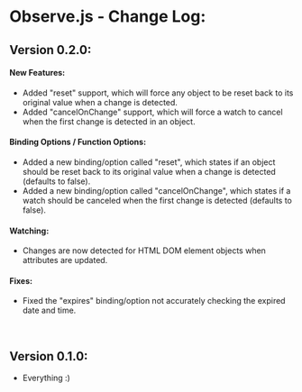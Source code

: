 # Observe.js - Change Log:

## Version 0.2.0:

#### **New Features:**
- Added "reset" support, which will force any object to be reset back to its original value when a change is detected.
- Added "cancelOnChange" support, which will force a watch to cancel when the first change is detected in an object.

#### **Binding Options / Function Options:**
- Added a new binding/option called "reset", which states if an object should be reset back to its original value when a change is detected (defaults to false).
- Added a new binding/option called "cancelOnChange", which states if a watch should be canceled when the first change is detected (defaults to false).

#### **Watching:**
- Changes are now detected for HTML DOM element objects when attributes are updated.

#### **Fixes:**
- Fixed the "expires" binding/option not accurately checking the expired date and time.

<br>


## Version 0.1.0:
- Everything :)